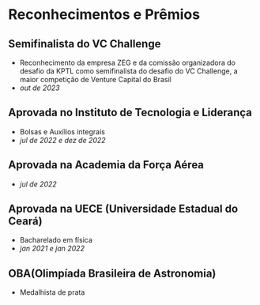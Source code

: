# Reconhecimentos e Prêmios

## Semifinalista do VC Challenge
- Reconhecimento da empresa ZEG e da comissão organizadora do desafio da KPTL como semifinalista do desafio do VC Challenge, a maior competição de Venture Capital do Brasil
- *out de 2023*

## Aprovada no Instituto de Tecnologia e Liderança
- Bolsas e Auxílios integrais
- *jul de 2022 e dez de 2022*

## Aprovada na Academia da Força Aérea
- *jul de 2022*

## Aprovada na UECE (Universidade Estadual do Ceará)
- Bacharelado em física
- *jan 2021 e jan 2022*

## OBA(Olimpíada Brasileira de Astronomia)
- Medalhista de prata

